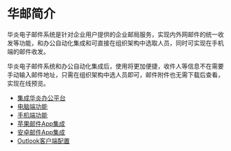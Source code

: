 
# 华邮简介

华炎电子邮件系统是针对企业用户提供的企业邮局服务，实现内外网邮件的统一收发等功能，和办公自动化集成和可直接在组织架构中选取人员，同时可实现在手机端的邮件收发。

华炎电子邮件系统和办公自动化集成后，使用将更加便捷，收件人等信息不在需要手动输入邮件地址，只需在组织架构中选人员即可，邮件附件也无需下载后查看，实现在线预览。

   - [集成华炎办公平台](guide_steedos.md)
   - [电脑端功能](guide_pc.md)
   - [手机端功能](guide_phone.md)
   - [苹果邮件App集成](setting_iphone.md)
   - [安卓邮件App集成](setting_android.md)
   - [Outlook客户端配置](setting_outlook.md)

